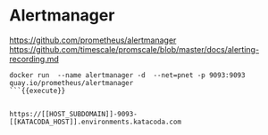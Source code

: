 
# Alertmanager

https://github.com/prometheus/alertmanager
https://github.com/timescale/promscale/blob/master/docs/alerting-recording.md

```
docker run  --name alertmanager -d  --net=pnet -p 9093:9093 quay.io/prometheus/alertmanager
```{{execute}}


https://[[HOST_SUBDOMAIN]]-9093-[[KATACODA_HOST]].environments.katacoda.com

